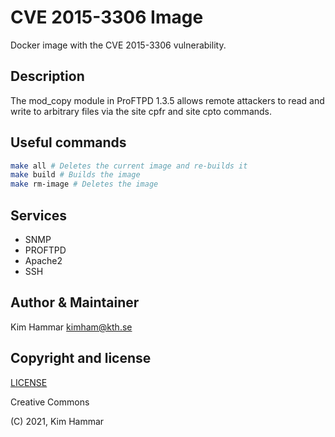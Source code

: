 # CVE 2015-3306 Image

Docker image with the CVE 2015-3306 vulnerability.

## Description
The mod_copy module in ProFTPD 1.3.5 allows remote attackers to read and write to arbitrary files via the site cpfr and site cpto commands.    

## Useful commands

```bash
make all # Deletes the current image and re-builds it
make build # Builds the image
make rm-image # Deletes the image   
```

## Services

- SNMP
- PROFTPD
- Apache2
- SSH

## Author & Maintainer

Kim Hammar <kimham@kth.se>

## Copyright and license

[LICENSE](../../../LICENSE.md)

Creative Commons

(C) 2021, Kim Hammar